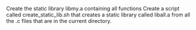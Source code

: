 Create the static library libmy.a containing all functions
Create a script called create_static_lib.sh that creates a static library called liball.a from all the .c files that are in the current directory. 

